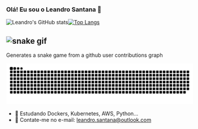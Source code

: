 ### Olá! Eu sou o Leandro Santana 👋

![Leandro's GitHub stats](https://github-readme-stats.vercel.app/api?username=ldrssantana&show_icons=true&theme=radical)[![Top Langs](https://github-readme-stats.vercel.app/api/top-langs/?username=ldrssantana&hide_progress=true)](https://github.com/ldrssantana/github-readme-stats)




![snake gif](https://github.com/ldrssantana/ldrssantana/blob/output/github-contribution-grid-snake.svg)
---

Generates a snake game from a github user contributions graph

<picture>
  <source
    media="(prefers-color-scheme: dark)"
    srcset="
      https://raw.githubusercontent.com/platane/snk/output/github-contribution-grid-snake-dark.svg"/>
  <source
    media="(prefers-color-scheme: light)"
    srcset="
      https://raw.githubusercontent.com/platane/snk/output/github-contribution-grid-snake.svg
    "
  />
  <img
    alt="github contribution grid snake animation"
    src="https://raw.githubusercontent.com/platane/snk/output/github-contribution-grid-snake.svg"
  />
</picture>




- 🌱 Estudando Dockers, Kubernetes, AWS, Python...
- 💬 Contate-me no e-mail: leandro.santana@outlook.com


